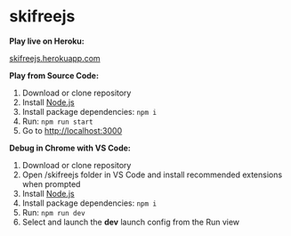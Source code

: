# skifreejs

**Play live on Heroku:**

[skifreejs.herokuapp.com](https://skifreejs.herokuapp.com/)

**Play from Source Code:**
1. Download or clone repository
2. Install [Node.js](https://nodejs.org/en/)
3. Install package dependencies: ```npm i```
4. Run: ```npm run start```
5. Go to [http://localhost:3000](http://localhost:3000/)

**Debug in Chrome with VS Code:**
1. Download or clone repository
2. Open /skifreejs folder in VS Code and install recommended extensions when prompted
3. Install [Node.js](https://nodejs.org/en/)
4. Install package dependencies: ```npm i```
5. Run: ```npm run dev```
6. Select and launch the **dev** launch config from the Run view
